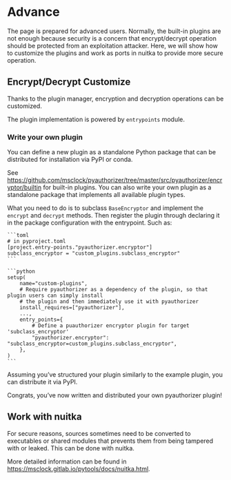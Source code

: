 # Advance

The page is prepared for advanced users. Normally, the built-in plugins are not
enough because security is a concern that encrypt/decrypt operation should be
protected from an exploitation attacker. Here, we will show how to customize the
plugins and work as ports in nuitka to provide more secure operation.

## Encrypt/Decrypt Customize

Thanks to the plugin manager, encryption and decryption operations can be
customized.

The plugin implementation is powered by `entrypoints` module.

### Write your own plugin

You can define a new plugin as a standalone Python package that can be
distributed for installation via PyPI or conda.

See
<https://github.com/msclock/pyauthorizer/tree/master/src/pyauthorizer/encryptor/builtin>
for built-in plugins. You can also write your own plugin as a standalone package
that implements all available plugin types.

What you need to do is to subclass `BaseEncryptor` and implement the `encrypt`
and `decrypt` methods. Then register the plugin through declaring it in the
package configuration with the entrypoint. Such as:

````{tab} pyproject.toml
```toml
# in pyproject.toml
[project.entry-points."pyauthorizer.encryptor"]
subclass_encryptor = "custom_plugins.subclass_encryptor"
```
````

````{tab} setup.py
```python
setup(
    name="custom-plugins",
    # Require pyauthorizer as a dependency of the plugin, so that plugin users can simply install
    # the plugin and then immediately use it with pyauthorizer
    install_requires=["pyauthorizer"],
    ...,
    entry_points={
        # Define a puauthorizer encryptor plugin for target 'subclass_encryptor'
        "pyauthorizer.encryptor": "subclass_encryptor=custom_plugins.subclass_encryptor",
    },
)
```
````

Assuming you’ve structured your plugin similarly to the example plugin, you can
distribute it via PyPI.

Congrats, you’ve now written and distributed your own pyauthorizer plugin!

## Work with nuitka

For secure reasons, sources sometimes need to be converted to executables or
shared modules that prevents them from being tampered with or leaked. This can
be done with nuitka.

More detailed information can be found in
<https://msclock.gitlab.io/pytools/docs/nuitka.html>.
